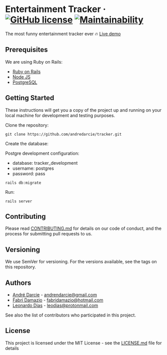 # Entertainment Tracker &middot; [![GitHub license](https://img.shields.io/badge/license-MIT-blue.svg)](https://github.com/andredarcie/tracker/blob/master/LICENSE) [![Maintainability](https://api.codeclimate.com/v1/badges/41381ab2d2cf05686b23/maintainability)](https://codeclimate.com/github/andredarcie/tracker/maintainability)

The most funny entertainment tracker ever 🔥 [Live demo](https://open-tracker.herokuapp.com/)

## Prerequisites

We are using Ruby on Rails:

 - [Ruby on Rails](http://rubyonrails.org/)
 - [Node JS](https://nodejs.org/)
 - [PostgreSQL](https://www.postgresql.org/download/)

## Getting Started

These instructions will get you a copy of the project up and running on your local machine for development and testing purposes.

Clone the repository:
```
git clone https://github.com/andredarcie/tracker.git
```
Create the database:

Postgre development configuration:
 - database: tracker_development
 - username: postgres
 - password: pass
 
```
rails db:migrate
```

Run:
```
rails server
```

## Contributing

Please read [CONTRIBUTING.md](https://github.com/andredarcie/tracker/blob/master/CONTRIBUTING.md) for details on our code of conduct, and the process for submitting pull requests to us.

## Versioning

We use SemVer for versioning. For the versions available, see the tags on this repository.

## Authors

- [André Darcie](https://github.com/andredarcie) - andrendarcie@gmail.com
- [Fabri Damazio](https://github.com/fabridamazio) - fabridamazio@hotmail.com 
- [Leonardo Dias](https://github.com/leoddias) - leodias@protonmail.com

See also the list of contributors who participated in this project.

## License

This project is licensed under the MIT License - see the [LICENSE.md](https://github.com/andredarcie/tracker/blob/master/LICENSE) file for details
